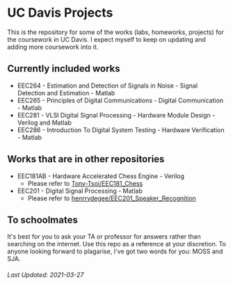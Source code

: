# UC Davis Projects
This is the repository for some of the works (labs, homeworks, projects) for the coursework in UC Davis. 
I expect myself to keep on updating and adding more coursework into it.

## Currently included works
+ EEC264 - Estimation and Detection of Signals in Noise - Signal Detection and Estimation - Matlab
+ EEC265 - Principles of Digital Communications - Digital Communication - Matlab
+ EEC281 - VLSI Digital Signal Processing - Hardware Module Design - Verilog and Matlab
+ EEC286 - Introduction To Digital System Testing - Hardware Verification - Matlab

## Works that are in other repositories
+ EEC181AB - Hardware Accelerated Chess Engine - Verilog
   + Please refer to [Tony-Tsoi/EEC181_Chess](https://github.com/Tony-Tsoi/EEC181_Chess)
+ EEC201 - Digital Signal Processing - Matlab
   + Please refer to [henrrydegee/EEC201_Speaker_Recognition](https://github.com/henrrydegee/EEC201_Speaker_Recognition)

## To schoolmates
It's best for you to ask your TA or professor for answers rather than searching on the internet. Use this repo as 
a reference at your discretion. To anyone looking forward to plagarise, I've got two words for you: MOSS and SJA.

###### Last Updated: 2021-03-27